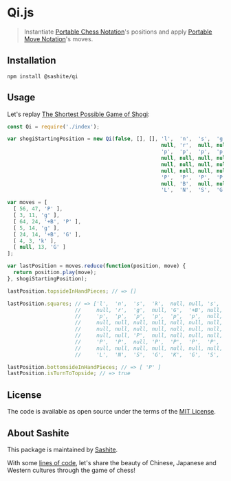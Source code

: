 # Qi.js

> Instantiate [Portable Chess Notation](https://developer.sashite.com/specs/portable-chess-notation)'s positions and apply [Portable Move Notation](https://developer.sashite.com/specs/portable-move-notation)'s moves.

## Installation

```shell
npm install @sashite/qi
```

## Usage

Let's replay [The Shortest Possible Game of Shogi](https://userpages.monmouth.com/~colonel/shortshogi.html):

```javascript
const Qi = require('./index');

var shogiStartingPosition = new Qi(false, [], [], 'l',  'n',  's',  'g',  'k',  'g',  's',  'n',  'l',
                                                  null, 'r',  null, null, null, null, null, 'b',  null,
                                                  'p',  'p',  'p',  'p',  'p',  'p',  'p',  'p',  'p',
                                                  null, null, null, null, null, null, null, null, null,
                                                  null, null, null, null, null, null, null, null, null,
                                                  null, null, null, null, null, null, null, null, null,
                                                  'P',  'P',  'P',  'P',  'P',  'P',  'P',  'P',  'P',
                                                  null, 'B',  null, null, null, null, null, 'R',  null,
                                                  'L',  'N',  'S',  'G',  'K',  'G',  'S',  'N',  'L');

var moves = [
  [ 56, 47, 'P' ],
  [ 3, 11, 'g' ],
  [ 64, 24, '+B', 'P' ],
  [ 5, 14, 'g' ],
  [ 24, 14, '+B', 'G' ],
  [ 4, 3, 'k' ],
  [ null, 13, 'G' ]
];

var lastPosition = moves.reduce(function(position, move) {
  return position.play(move);
}, shogiStartingPosition);

lastPosition.topsideInHandPieces; // => []

lastPosition.squares; // => ['l',  'n',  's',  'k',  null, null, 's',  'n',  'l',
                      //     null, 'r',  'g',  null, 'G',  '+B', null, 'b',  null,
                      //     'p',  'p',  'p',  'p',  'p',  'p',  null, 'p',  'p',
                      //     null, null, null, null, null, null, null, null, null,
                      //     null, null, null, null, null, null, null, null, null,
                      //     null, null, 'P',  null, null, null, null, null, null,
                      //     'P',  'P',  null, 'P',  'P',  'P',  'P',  'P',  'P',
                      //     null, null, null, null, null, null, null, 'R',  null,
                      //     'L',  'N',  'S',  'G',  'K',  'G',  'S',  'N',  'L']

lastPosition.bottomsideInHandPieces; // => [ 'P' ]
lastPosition.isTurnToTopside; // => true
```

## License

The code is available as open source under the terms of the [MIT License](https://opensource.org/licenses/MIT).

## About Sashite

This package is maintained by [Sashite](https://sashite.com/).

With some [lines of code](https://github.com/sashite/), let's share the beauty of Chinese, Japanese and Western cultures through the game of chess!
